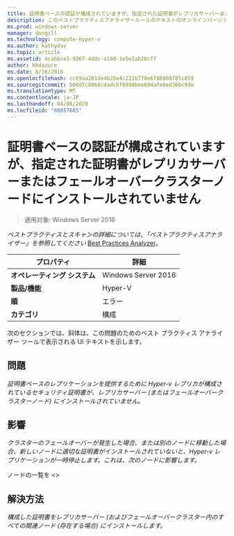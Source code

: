 ```yaml
---
title: 証明書ベースの認証が構成されていますが、指定された証明書がレプリカサーバーまたはフェールオーバークラスターノードにインストールされていません
description: このベストプラクティスアナライザールールのテキストのオンラインバージョン。
ms.prod: windows-server
manager: dongill
ms.technology: compute-hyper-v
ms.author: kathydav
ms.topic: article
ms.assetid: 4cabbce3-9367-4ddc-a108-1e5e1ab2bcff
author: kbdazure
ms.date: 8/16/2016
ms.openlocfilehash: cc89aa201de4b25e4c221b770e6f88908785c859
ms.sourcegitcommit: b00d7c8968c4adc8f699dbee694afe6ed36bc9de
ms.translationtype: MT
ms.contentlocale: ja-JP
ms.lasthandoff: 04/08/2020
ms.locfileid: "80857685"
---
```

# <a name="certificate-based-authentication-is-configured-but-the-specified-certificate-is-not-installed-on-the-replica-server-or-failover-cluster-nodes"></a>証明書ベースの認証が構成されていますが、指定された証明書がレプリカサーバーまたはフェールオーバークラスターノードにインストールされていません

>適用対象: Windows Server 2016


  
*ベストプラクティスとスキャンの詳細については、「ベストプラクティスアナライザー」を参照してください* [Best Practices Analyzer](https://go.microsoft.com/fwlink/?LinkId=122786)。  
  
|プロパティ|詳細|  
|-|-|  
|**オペレーティング システム**|Windows Server 2016|  
|**製品/機能**|Hyper-V|  
|**順**|エラー|  
|**カテゴリ**|構成|  

次のセクションでは、斜体は、この問題のためのベスト プラクティス アナライザー ツールで表示される UI テキストを示します。

## <a name="issue"></a>問題  
  
*証明書ベースのレプリケーションを提供するために Hyper-v レプリカが構成されているセキュリティ証明書が、レプリカサーバー (またはフェールオーバークラスターノード) にインストールされていません。*  
  
## <a name="impact"></a>影響  
  
*クラスターのフェールオーバーが発生した場合、または別のノードに移動した場合、新しいノードに適切な証明書がインストールされていないと、Hyper-v レプリケーションが一時停止します。これは、次のノードに影響します。*  
  
ノードの一覧を \<>  
  
## <a name="resolution"></a>解決方法  
  
*構成した証明書をレプリカサーバー (およびフェールオーバークラスター内のすべての関連ノード (存在する場合) にインストールします。*  
  



